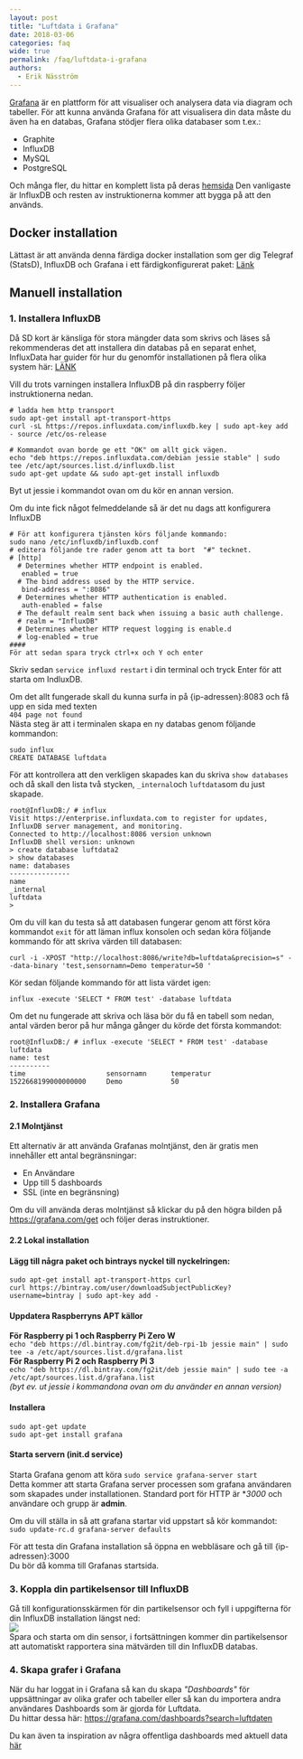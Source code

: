 ```yaml
---
layout: post
title: "Luftdata i Grafana"
date: 2018-03-06
categories: faq
wide: true
permalink: /faq/luftdata-i-grafana
authors:
  - Erik Näsström
---
```

[Grafana](https://grafana.com/)
är en plattform för att visualiser och analysera data via diagram och tabeller. För att kunna använda Grafana för att visualisera din data måste du även ha en databas, Grafana stödjer flera olika databaser som t.ex.:
* Graphite
* InfluxDB
* MySQL
* PostgreSQL

Och många fler, du hittar en komplett lista på deras [hemsida](https://grafana.com/plugins?type=datasource)
Den vanligaste är InfluxDB och resten av instruktionerna kommer att bygga på att den används.

## Docker installation
Lättast är att använda denna färdiga docker installation som ger dig Telegraf (StatsD), InfluxDB och Grafana i ett färdigkonfigurerat paket: [Länk](https://github.com/samuelebistoletti/docker-statsd-influxdb-grafana)

## Manuell installation

### 1. Installera InfluxDB
Då SD kort är känsliga för stora mängder data som skrivs och läses så rekommenderas det att installera din databas på en separat enhet, InfluxData har guider för hur du genomför installationen på flera olika system här: [LÄNK](https://docs.influxdata.com/influxdb/v1.4/introduction/installation)

Vill du trots varningen installera InfluxDB på din raspberry följer instruktionerna nedan.

```
# ladda hem http transport 
sudo apt-get install apt-transport-https
curl -sL https://repos.influxdata.com/influxdb.key | sudo apt-key add - source /etc/os-release

# Kommandot ovan borde ge ett "OK" om allt gick vägen.
echo "deb https://repos.influxdata.com/debian jessie stable" | sudo tee /etc/apt/sources.list.d/influxdb.list
sudo apt-get update && sudo apt-get install influxdb
```

Byt ut jessie i kommandot ovan om du kör en annan version.

Om du inte fick något felmeddelande så är det nu dags att konfigurera InfluxDB

```
# För att konfigurera tjänsten körs följande kommando: 
sudo nano /etc/influxdb/influxdb.conf
# editera följande tre rader genom att ta bort  "#" tecknet. 
# [http]
  # Determines whether HTTP endpoint is enabled.
   enabled = true
  # The bind address used by the HTTP service.
   bind-address = ":8086"
  # Determines whether HTTP authentication is enabled.
   auth-enabled = false
  # The default realm sent back when issuing a basic auth challenge.
  # realm = "InfluxDB"
  # Determines whether HTTP request logging is enable.d
  # log-enabled = true
#### 
För att sedan spara tryck ctrl+x och Y och enter
```
Skriv sedan `service influxd restart` i din terminal och tryck Enter för att starta om IndluxDB.

Om det allt fungerade skall du kunna surfa in på {ip-adressen}:8083 och få upp en sida med texten<br>
```404 page not found```
<br>
Nästa steg är att i terminalen skapa en ny databas genom följande kommandon:
```
sudo influx
CREATE DATABASE luftdata
```
För att kontrollera att den verkligen skapades kan du skriva `show databases` och då skall den lista två stycken, `_internal`och `luftdata`som du just skapade.
```
root@InfluxDB:/ # influx
Visit https://enterprise.influxdata.com to register for updates, InfluxDB server management, and monitoring.
Connected to http://localhost:8086 version unknown
InfluxDB shell version: unknown
> create database luftdata2
> show databases
name: databases
---------------
name
_internal
luftdata
>
```
Om du vill kan du testa så att databasen fungerar genom att först köra kommandot `exit` för att läman influx konsolen och sedan köra följande kommando för att skriva värden till databasen:
```
curl -i -XPOST "http://localhost:8086/write?db=luftdata&precision=s" --data-binary 'test,sensornamn=Demo temperatur=50 '
```
Kör sedan följande kommando för att lista värdet igen:
```
influx -execute 'SELECT * FROM test' -database luftdata
```
Om det nu fungerade att skriva och läsa bör du få en tabell som nedan, antal värden beror på hur många gånger du körde det första kommandot:
```
root@InfluxDB:/ # influx -execute 'SELECT * FROM test' -database luftdata
name: test
----------
time                    sensornamn      temperatur
1522668199000000000     Demo            50
```

### 2. Installera Grafana
#### 2.1 Molntjänst
Ett alternativ är att använda Grafanas molntjänst, den är gratis men innehåller ett antal begränsningar:
* En Användare
* Upp till 5 dashboards
* SSL (inte en begränsning)

Om du vill använda deras molntjänst så klickar du på den högra bilden på https://grafana.com/get och följer deras instruktioner.

#### 2.2 Lokal installation
#### Lägg till några paket och bintrays nyckel till nyckelringen:
```
sudo apt-get install apt-transport-https curl
curl https://bintray.com/user/downloadSubjectPublicKey?username=bintray | sudo apt-key add -
```
#### Uppdatera Raspberryns APT källor<br>
**För Raspberry pi 1 och Raspberry Pi Zero W**<br>
`echo "deb https://dl.bintray.com/fg2it/deb-rpi-1b jessie main" | sudo tee -a /etc/apt/sources.list.d/grafana.list`<br>
**För Raspberry Pi 2 och Raspberry Pi 3**<br>
`echo "deb https://dl.bintray.com/fg2it/deb jessie main" | sudo tee -a /etc/apt/sources.list.d/grafana.list`<br>
_(byt ev. ut jessie i kommandona ovan om du använder en annan version)_<br>
#### Installera
```
sudo apt-get update
sudo apt-get install grafana
```
#### Starta servern (init.d service)
Starta Grafana genom att köra `sudo service grafana-server start`<br>
Detta kommer att starta Grafana server processen som grafana användaren som skapades under installationen. Standard port för HTTP är **3000* och användare och grupp är **admin**.

Om du vill ställa in så att grafana startar vid uppstart så kör kommandot:<br>
`sudo update-rc.d grafana-server defaults`

För att testa din Grafana installation så öppna en webbläsare och gå till {ip-adressen}:3000<br>
Du bör då komma till Grafanas startsida.

### 3. Koppla din partikelsensor till InfluxDB
Gå till konfigurationsskärmen för din partikelsensor och fyll i uppgifterna för din InfluxDB installation längst ned:<br>
<img src="/assets/luftdata_influxdb.png" /><br>
Spara och starta om din sensor, i fortsättningen kommer din partikelsensor att automatiskt rapportera sina mätvärden till din InfluxDB databas.

### 4. Skapa grafer i Grafana
När du har loggat in i Grafana så kan du skapa _"Dashboards"_ för uppsättningar av olika grafer och tabeller eller så kan du importera andra användares Dashboards som är gjorda för Luftdata.<br>
Du hittar dessa här: https://grafana.com/dashboards?search=luftdaten

Du kan även ta inspiration av några offentliga dashboards med aktuell data [här](http://luftdata.se/faq/grafana-dashboards)
